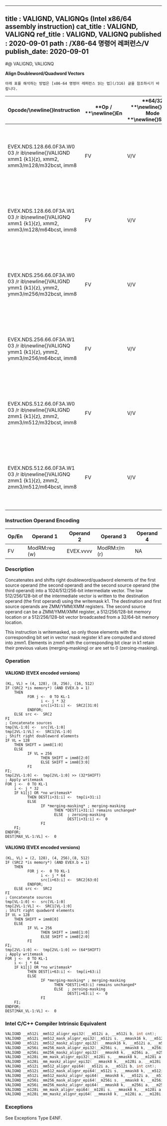 ----------------------------
title : VALIGND, VALIGNQs (Intel x86/64 assembly instruction)
cat_title : VALIGND, VALIGNQ
ref_title : VALIGND, VALIGNQ
published : 2020-09-01
path : /X86-64 명령어 레퍼런스/V
publish_date: 2020-09-01
----------------------------


#@ VALIGND, VALIGNQ

**Align Doubleword/Quadword Vectors**

```lec-info
아래 표를 해석하는 방법은 [x86-64 명령어 레퍼런스 읽는 법](/316) 글을 참조하시기 바랍니다.
```

|**Opcode/**\newline{}**Instruction**|**Op / **\newline{}**En**|**64/32 **\newline{}**bit Mode **\newline{}**Support**|**CPUID **\newline{}**Feature **\newline{}**Flag**|**Description**|
|------------------------------------|-------------------------|------------------------------------------------------|--------------------------------------------------|---------------|
|EVEX.NDS.128.66.0F3A.W0 03 /r ib\newline{}VALIGND xmm1 {k1}{z}, xmm2, xmm3/m128/m32bcst, imm8|FV|V/V|AVX512VL\newline{}AVX512F|Shift right and merge vectors xmm2 and xmm3/m128/m32bcst with double-word granularity using imm8 as number of elements to shift, and store the final result in xmm1, under writemask.|
|EVEX.NDS.128.66.0F3A.W1 03 /r ib\newline{}VALIGNQ xmm1 {k1}{z}, xmm2, xmm3/m128/m64bcst, imm8|FV|V/V|AVX512VL\newline{}AVX512F|Shift right and merge vectors xmm2 and xmm3/m128/m64bcst with quad-word granularity using imm8 as number of elements to shift, and store the final result in xmm1, under writemask.|
|EVEX.NDS.256.66.0F3A.W0 03 /r ib\newline{}VALIGND ymm1 {k1}{z}, ymm2, ymm3/m256/m32bcst, imm8|FV|V/V|AVX512VL\newline{}AVX512F|Shift right and merge vectors ymm2 and ymm3/m256/m32bcst with double-word granularity using imm8 as number of elements to shift, and store the final result in ymm1, under writemask.|
|EVEX.NDS.256.66.0F3A.W1 03 /r ib\newline{}VALIGNQ ymm1 {k1}{z}, ymm2, ymm3/m256/m64bcst, imm8|FV|V/V|AVX512VL\newline{}AVX512F|Shift right and merge vectors ymm2 and ymm3/m256/m64bcst with quad-word granularity using imm8 as number of elements to shift, and store the final result in ymm1, under writemask.|
|EVEX.NDS.512.66.0F3A.W0 03 /r ib\newline{}VALIGND zmm1 {k1}{z}, zmm2, zmm3/m512/m32bcst, imm8|FV|V/V|AVX512F|Shift right and merge vectors zmm2 and zmm3/m512/m32bcst with double-word granularity using imm8 as number of elements to shift, and store the final result in zmm1, under writemask.|
|EVEX.NDS.512.66.0F3A.W1 03 /r ib\newline{}VALIGNQ zmm1 {k1}{z}, zmm2, zmm3/m512/m64bcst, imm8|FV|V/V|AVX512F|Shift right and merge vectors zmm2 and zmm3/m512/m64bcst with quad-word granularity using imm8 as number of elements to shift, and store the final result in zmm1, under writemask.|
### Instruction Operand Encoding


|Op/En|Operand 1|Operand 2|Operand 3|Operand 4|
|-----|---------|---------|---------|---------|
|FV|ModRM:reg (w)|EVEX.vvvv|ModRM:r/m (r)|NA|
### Description


Concatenates and shifts right doubleword/quadword elements of the first source operand (the second operand) and the second source operand (the third operand) into a 1024/512/256-bit intermediate vector. The low 512/256/128-bit of the intermediate vector is written to the destination operand (the first operand) using the writemask k1. The destination and first source operands are ZMM/YMM/XMM registers. The second source operand can be a ZMM/YMM/XMM register, a 512/256/128-bit memory location or a 512/256/128-bit vector broadcasted from a 32/64-bit memory location.

This instruction is writemasked, so only those elements with the corresponding bit set in vector mask register k1 are computed and stored into zmm1. Elements in zmm1 with the corresponding bit clear in k1 retain their previous values (merging-masking) or are set to 0 (zeroing-masking).


### Operation
#### VALIGND (EVEX encoded versions) 
```info-verb
(KL, VL) = (4, 128), (8, 256), (16, 512)
IF (SRC2 *is memory*) (AND EVEX.b = 1)
    THEN 
          FOR j <-  0 TO KL-1
                i <- j * 32
                src[i+31:i] <-  SRC2[31:0]
          ENDFOR;
    ELSE src <-  SRC2
FI
; Concatenate sources
tmp[VL-1:0] <-  src[VL-1:0]
tmp[2VL-1:VL] <-  SRC1[VL-1:0]
; Shift right doubleword elements
IF VL = 128
    THEN SHIFT = imm8[1:0]
    ELSE 
          IF VL = 256
                THEN SHIFT = imm8[2:0]
                ELSE SHIFT = imm8[3:0]
          FI
FI;
tmp[2VL-1:0] <-  tmp[2VL-1:0] >> (32*SHIFT)
; Apply writemask
FOR j <-  0 TO KL-1
    i <- j * 32
    IF k1[j] OR *no writemask*
          THEN DEST[i+31:i] <-  tmp[i+31:i]
          ELSE 
                IF *merging-masking* ; merging-masking
                      THEN *DEST[i+31:i] remains unchanged*
                      ELSE  ; zeroing-masking
                            DEST[i+31:i] <-  0
                FI
    FI;
ENDFOR;
DEST[MAX_VL-1:VL] <-  0
```
#### VALIGNQ (EVEX encoded versions) 
```info-verb
(KL, VL) = (2, 128), (4, 256),(8, 512)
IF (SRC2 *is memory*) (AND EVEX.b = 1)
    THEN 
          FOR j <-  0 TO KL-1
                i <- j * 64
                src[i+63:i] <-  SRC2[63:0]
          ENDFOR;
    ELSE src <-  SRC2
FI
; Concatenate sources
tmp[VL-1:0] <-  src[VL-1:0]
tmp[2VL-1:VL] <-  SRC1[VL-1:0]
; Shift right quadword elements
IF VL = 128
    THEN SHIFT = imm8[0]
    ELSE 
          IF VL = 256
                THEN SHIFT = imm8[1:0]
                ELSE SHIFT = imm8[2:0]
          FI
FI;
tmp[2VL-1:0] <-  tmp[2VL-1:0] >> (64*SHIFT)
; Apply writemask
FOR j <-  0 TO KL-1
    i <- j * 64
    IF k1[j] OR *no writemask*
          THEN DEST[i+63:i] <-  tmp[i+63:i]
          ELSE 
                IF *merging-masking* ; merging-masking
                      THEN *DEST[i+63:i] remains unchanged*
                      ELSE  ; zeroing-masking
                            DEST[i+63:i] <-  0
                FI
    FI;
ENDFOR;
DEST[MAX_VL-1:VL] <-  0
```

### Intel C/C++ Compiler Intrinsic Equivalent

```cpp
VALIGND __m512i _mm512_alignr_epi32( __m512i a, __m512i b, int cnt);
VALIGND __m512i _mm512_mask_alignr_epi32(__m512i s, __mmask16 k, __m512i a, __m512i b, int cnt);
VALIGND __m512i _mm512_maskz_alignr_epi32( __mmask16 k, __m512i a, __m512i b, int cnt);
VALIGND __m256i _mm256_mask_alignr_epi32(__m256i s, __mmask8 k, __m256i a, __m256i b, int cnt);
VALIGND __m256i _mm256_maskz_alignr_epi32( __mmask8 k, __m256i a, __m256i b, int cnt);
VALIGND __m128i _mm_mask_alignr_epi32(__m128i s, __mmask8 k, __m128i a, __m128i b, int cnt);
VALIGND __m128i _mm_maskz_alignr_epi32( __mmask8 k, __m128i a, __m128i b, int cnt);
VALIGNQ __m512i _mm512_alignr_epi64( __m512i a, __m512i b, int cnt);
VALIGNQ __m512i _mm512_mask_alignr_epi64(__m512i s, __mmask8 k, __m512i a, __m512i b, int cnt);
VALIGNQ __m512i _mm512_maskz_alignr_epi64( __mmask8 k, __m512i a, __m512i b, int cnt);
VALIGNQ __m256i _mm256_mask_alignr_epi64(__m256i s, __mmask8 k, __m256i a, __m256i b, int cnt);
VALIGNQ __m256i _mm256_maskz_alignr_epi64( __mmask8 k, __m256i a, __m256i b, int cnt);
VALIGNQ __m128i _mm_mask_alignr_epi64(__m128i s, __mmask8 k, __m128i a, __m128i b, int cnt);
VALIGNQ __m128i _mm_maskz_alignr_epi64( __mmask8 k, __m128i a, __m128i b, int cnt);
```
### Exceptions


See Exceptions Type E4NF.

